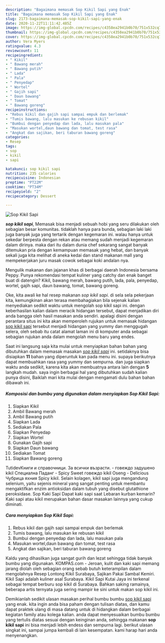```yaml
---
description: "Bagaimana memasak Sop Kikil Sapi yang Enak"
title: "Bagaimana memasak Sop Kikil Sapi yang Enak"
slug: 2173-bagaimana-memasak-sop-kikil-sapi-yang-enak
date: 2020-11-22T11:11:42.485Z
image: https://img-global.cpcdn.com/recipes/c4358ea2941b0b70/751x532cq70/sop-kikil-sapi-foto-resep-utama.jpg
thumbnail: https://img-global.cpcdn.com/recipes/c4358ea2941b0b70/751x532cq70/sop-kikil-sapi-foto-resep-utama.jpg
cover: https://img-global.cpcdn.com/recipes/c4358ea2941b0b70/751x532cq70/sop-kikil-sapi-foto-resep-utama.jpg
author: Vera Myers
ratingvalue: 4.3
reviewcount: 11
recipeingredient:
- " Kikil"
- " Bawang merah"
- " Bawang putih"
- " Lada"
- " Pala"
- " Penyedap"
- " Wortel"
- " Gajih sapi"
- " Daun bawang"
- " Tomat"
- " Bawang goreng"
recipeinstructions:
- "Rebus kikil dan gajih sapi sampai empuk dan berlemak"
- "Tumis bawang, lalu masukan ke rebusan kikil"
- "Bumbui dengan penyedap dan lada, lalu masukan pala"
- "Masukan wortel,daun bawang dan tomat, test rasa"
- "Angkat dan sajikan, beri taburan bawang goreng"
categories:
- Resep
tags:
- sop
- kikil
- sapi

katakunci: sop kikil sapi 
nutrition: 235 calories
recipecuisine: Indonesian
preptime: "PT22M"
cooktime: "PT34M"
recipeyield: "2"
recipecategory: Dessert

---
```



![Sop Kikil Sapi](https://img-global.cpcdn.com/recipes/c4358ea2941b0b70/751x532cq70/sop-kikil-sapi-foto-resep-utama.jpg)

<b><i>sop kikil sapi</i></b>, Memasak bisa menjadi sebuah hobi yang seru dilakukan oleh sebagian besar komunitas. tidaklah hanya para bunda, sebagian laki laki juga banyak juga yang tertarik dengan kegemaran ini. walau hanya untuk sekedar berpesta dengan rekan atau memang sudah menjadi kegemaran dalam dirinya. maka dari itu dalam dunia chef sekarang sangat banyak ditemukan pria dengan kemampuan memasak yang hebat, dan banyak sekali juga kita melihat di aneka kedai dan stand makanan mall yang mempekerjakan juru masak cowok sebagai koki andalan nya.

Mengulik makanan dan jajanan khas di berbagai daerah Indonesia bersama Peppy. Punya rekomendasi tempat kuliner yang catchy dan enak banget buat di datengin? Kikil, bawang merah, bawang putih, lada, pala, penyedap, wortel, gajih sapi, daun bawang, tomat, bawang goreng.

Oke, kita awali ke hal resep makanan <i>sop kikil sapi</i>. di sela sela pekerjaan kita, kemungkinan akan terasa membahagiakan bila sejenak kalian menyediakan sedikit waktu untuk mengolah sop kikil sapi ini. dengan keberhasilan kalian dalam meracik hidangan tersebut, dapat menjadikan diri anda bangga oleh hasil masakan anda sendiri. apalagi disini dengan perantara situs ini kita akan memperoleh rujukan untuk memasak hidangan <u>sop kikil sapi</u> tersebut menjadi hidangan yang yummy dan menggugah selera, oleh sebab itu catat alamat laman ini di komputer anda sebagai sebagian rujukan anda dalam mengolah menu baru yang endes.


Saat ini langsung saja kita mulai untuk menyiapkan bahan bahan yang dibutuhkan dalam memasak masakan <u><i>sop kikil sapi</i></u> ini. setidaknya bisa disiapkan <b>11</b> bahan yang diperuntuk kan pada menu ini. supaya berikutnya dapat membuahkan rasa yang yummy dan sempurna. dan juga siapkan waktu anda sedikit, karena kita akan membuatnya antara lain dengan <b>5</b> langkah mudah. saya ingin berbagai hal yang dibutuhkan sudah kalian punya disini, Baiklah mari kita mulai dengan mengamati dulu bahan bahan dibawah ini.

<!--inarticleads1-->

##### Komposisi dan bumbu yang digunakan dalam menyiapkan Sop Kikil Sapi:

1. Siapkan  Kikil
1. Ambil  Bawang merah
1. Ambil  Bawang putih
1. Siapkan  Lada
1. Sediakan  Pala
1. Siapkan  Penyedap
1. Siapkan  Wortel
1. Gunakan  Gajih sapi
1. Siapkan  Daun bawang
1. Sediakan  Tomat
1. Siapkan  Bawang goreng


TutidevКниги и справочници. За всички възрасти. - говеждо задушено kikil Специална Паданг - Spicy Sweet говеждо kikil Oseng - Delicious Чубрица яхния Spicy kikil. Selain kolagen, kikil sapi juga mengandung selenium, yaitu sejenis mineral yang sangat penting untuk membantu mengaktifkan enzim antioksidan dalam tubuh yang disebut glutathione peroksidase. Sop Kaki Sapi Dapat kaki sapi saat Lebaran kurban kemarin? Kaki sapi atau kikil merupakan bahan dasar masakan lainnya yang cukup diminati. 

<!--inarticleads2-->

##### Cara menyiapkan Sop Kikil Sapi:

1. Rebus kikil dan gajih sapi sampai empuk dan berlemak
1. Tumis bawang, lalu masukan ke rebusan kikil
1. Bumbui dengan penyedap dan lada, lalu masukan pala
1. Masukan wortel,daun bawang dan tomat, test rasa
1. Angkat dan sajikan, beri taburan bawang goreng


Kaldu yang dihasilkan juga sangat gurih dan lezat sehingga tidak banyak bumbu yang digunakan. KOMPAS.com - Jeroan, kulit dan kaki sapi memang jarang diolah oleh sebagian orang sebab butuh keterampilan dalam mengolahnya Resep Lontong Kikil Surabaya, Sajikan Pakai Sambal Kemiri. Kikil Sapi adalah kuliner asal Surabaya. Kikil Sapi Kutai Jaya ini terkenal sebagai tempat berburu sop kikil di Surabaya. Bahkan saking ramainya, beberapa artis ternyata juga sering mampir ke sini untuk makan sop kikil ini. 

Demikianlah sedikit ulasan masakan perihal bumbu bumbu <u>sop kikil sapi</u> yang enak. kita ingin anda bisa paham dengan tulisan diatas, dan kamu dapat praktek ulang di masa datang untuk di hidangkan dalam berbagai kegiatan family atau kolega kalian. anda dapat menyesuaikan bumbu bumbu yang tertulis diatas sesuai dengan keinginan anda, sehingga makanan <b>sop kikil sapi</b> ini bisa menjadi lebih endess dan sempurna lagi. berikut ulasan singkat ini, sampai jumpa kembali di lain kesempatan. kami harap hari anda menyenangkan.
